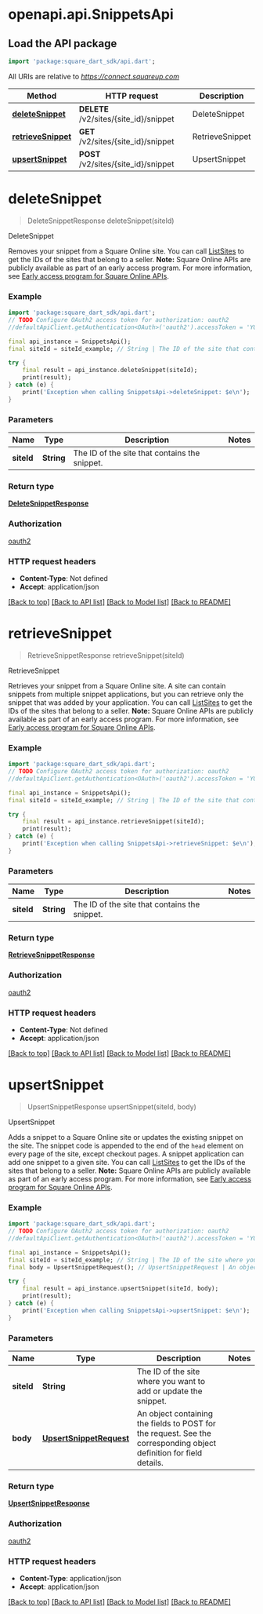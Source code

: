 # openapi.api.SnippetsApi

## Load the API package
```dart
import 'package:square_dart_sdk/api.dart';
```

All URIs are relative to *https://connect.squareup.com*

Method | HTTP request | Description
------------- | ------------- | -------------
[**deleteSnippet**](SnippetsApi.md#deletesnippet) | **DELETE** /v2/sites/{site_id}/snippet | DeleteSnippet
[**retrieveSnippet**](SnippetsApi.md#retrievesnippet) | **GET** /v2/sites/{site_id}/snippet | RetrieveSnippet
[**upsertSnippet**](SnippetsApi.md#upsertsnippet) | **POST** /v2/sites/{site_id}/snippet | UpsertSnippet


# **deleteSnippet**
> DeleteSnippetResponse deleteSnippet(siteId)

DeleteSnippet

Removes your snippet from a Square Online site.  You can call [ListSites](https://developer.squareup.com/reference/square_2023-12-13/sites-api/list-sites) to get the IDs of the sites that belong to a seller.   __Note:__ Square Online APIs are publicly available as part of an early access program. For more information, see [Early access program for Square Online APIs](https://developer.squareup.com/docs/online-api#early-access-program-for-square-online-apis).

### Example
```dart
import 'package:square_dart_sdk/api.dart';
// TODO Configure OAuth2 access token for authorization: oauth2
//defaultApiClient.getAuthentication<OAuth>('oauth2').accessToken = 'YOUR_ACCESS_TOKEN';

final api_instance = SnippetsApi();
final siteId = siteId_example; // String | The ID of the site that contains the snippet.

try {
    final result = api_instance.deleteSnippet(siteId);
    print(result);
} catch (e) {
    print('Exception when calling SnippetsApi->deleteSnippet: $e\n');
}
```

### Parameters

Name | Type | Description  | Notes
------------- | ------------- | ------------- | -------------
 **siteId** | **String**| The ID of the site that contains the snippet. | 

### Return type

[**DeleteSnippetResponse**](DeleteSnippetResponse.md)

### Authorization

[oauth2](../README.md#oauth2)

### HTTP request headers

 - **Content-Type**: Not defined
 - **Accept**: application/json

[[Back to top]](#) [[Back to API list]](../README.md#documentation-for-api-endpoints) [[Back to Model list]](../README.md#documentation-for-models) [[Back to README]](../README.md)

# **retrieveSnippet**
> RetrieveSnippetResponse retrieveSnippet(siteId)

RetrieveSnippet

Retrieves your snippet from a Square Online site. A site can contain snippets from multiple snippet applications, but you can retrieve only the snippet that was added by your application.  You can call [ListSites](https://developer.squareup.com/reference/square_2023-12-13/sites-api/list-sites) to get the IDs of the sites that belong to a seller.   __Note:__ Square Online APIs are publicly available as part of an early access program. For more information, see [Early access program for Square Online APIs](https://developer.squareup.com/docs/online-api#early-access-program-for-square-online-apis).

### Example
```dart
import 'package:square_dart_sdk/api.dart';
// TODO Configure OAuth2 access token for authorization: oauth2
//defaultApiClient.getAuthentication<OAuth>('oauth2').accessToken = 'YOUR_ACCESS_TOKEN';

final api_instance = SnippetsApi();
final siteId = siteId_example; // String | The ID of the site that contains the snippet.

try {
    final result = api_instance.retrieveSnippet(siteId);
    print(result);
} catch (e) {
    print('Exception when calling SnippetsApi->retrieveSnippet: $e\n');
}
```

### Parameters

Name | Type | Description  | Notes
------------- | ------------- | ------------- | -------------
 **siteId** | **String**| The ID of the site that contains the snippet. | 

### Return type

[**RetrieveSnippetResponse**](RetrieveSnippetResponse.md)

### Authorization

[oauth2](../README.md#oauth2)

### HTTP request headers

 - **Content-Type**: Not defined
 - **Accept**: application/json

[[Back to top]](#) [[Back to API list]](../README.md#documentation-for-api-endpoints) [[Back to Model list]](../README.md#documentation-for-models) [[Back to README]](../README.md)

# **upsertSnippet**
> UpsertSnippetResponse upsertSnippet(siteId, body)

UpsertSnippet

Adds a snippet to a Square Online site or updates the existing snippet on the site.  The snippet code is appended to the end of the `head` element on every page of the site, except checkout pages. A snippet application can add one snippet to a given site.   You can call [ListSites](https://developer.squareup.com/reference/square_2023-12-13/sites-api/list-sites) to get the IDs of the sites that belong to a seller.   __Note:__ Square Online APIs are publicly available as part of an early access program. For more information, see [Early access program for Square Online APIs](https://developer.squareup.com/docs/online-api#early-access-program-for-square-online-apis).

### Example
```dart
import 'package:square_dart_sdk/api.dart';
// TODO Configure OAuth2 access token for authorization: oauth2
//defaultApiClient.getAuthentication<OAuth>('oauth2').accessToken = 'YOUR_ACCESS_TOKEN';

final api_instance = SnippetsApi();
final siteId = siteId_example; // String | The ID of the site where you want to add or update the snippet.
final body = UpsertSnippetRequest(); // UpsertSnippetRequest | An object containing the fields to POST for the request.  See the corresponding object definition for field details.

try {
    final result = api_instance.upsertSnippet(siteId, body);
    print(result);
} catch (e) {
    print('Exception when calling SnippetsApi->upsertSnippet: $e\n');
}
```

### Parameters

Name | Type | Description  | Notes
------------- | ------------- | ------------- | -------------
 **siteId** | **String**| The ID of the site where you want to add or update the snippet. | 
 **body** | [**UpsertSnippetRequest**](UpsertSnippetRequest.md)| An object containing the fields to POST for the request.  See the corresponding object definition for field details. | 

### Return type

[**UpsertSnippetResponse**](UpsertSnippetResponse.md)

### Authorization

[oauth2](../README.md#oauth2)

### HTTP request headers

 - **Content-Type**: application/json
 - **Accept**: application/json

[[Back to top]](#) [[Back to API list]](../README.md#documentation-for-api-endpoints) [[Back to Model list]](../README.md#documentation-for-models) [[Back to README]](../README.md)

